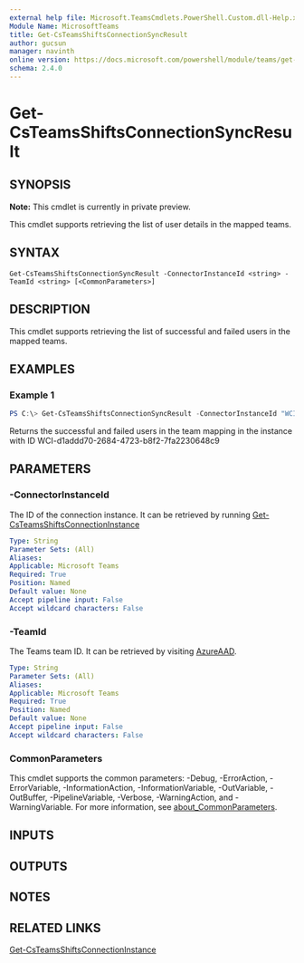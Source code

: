 ```yaml
---
external help file: Microsoft.TeamsCmdlets.PowerShell.Custom.dll-Help.xml
Module Name: MicrosoftTeams
title: Get-CsTeamsShiftsConnectionSyncResult
author: gucsun
manager: navinth
online version: https://docs.microsoft.com/powershell/module/teams/get-csteamsshiftsconnectionsyncresult
schema: 2.4.0
---
```


# Get-CsTeamsShiftsConnectionSyncResult

## SYNOPSIS

**Note:** This cmdlet is currently in private preview.

This cmdlet supports retrieving the list of user details in the mapped teams.

## SYNTAX

```
Get-CsTeamsShiftsConnectionSyncResult -ConnectorInstanceId <string> -TeamId <string> [<CommonParameters>]
```

## DESCRIPTION

This cmdlet supports retrieving the list of successful and failed users in the mapped teams.

## EXAMPLES

### Example 1
```powershell
PS C:\> Get-CsTeamsShiftsConnectionSyncResult -ConnectorInstanceId "WCI-d1addd70-2684-4723-b8f2-7fa2230648c9" -TeamId "70f49d29-7ee1-4259-8999-946953feb79e"
```

Returns the successful and failed users in the team mapping in the instance with ID WCI-d1addd70-2684-4723-b8f2-7fa2230648c9

## PARAMETERS

### -ConnectorInstanceId

The ID of the connection instance. It can be retrieved by running [Get-CsTeamsShiftsConnectionInstance](Get-CsTeamsShiftsConnectionInstance.md)

```yaml
Type: String
Parameter Sets: (All)
Aliases:
Applicable: Microsoft Teams
Required: True
Position: Named
Default value: None
Accept pipeline input: False
Accept wildcard characters: False
```

### -TeamId

The Teams team ID. It can be retrieved by visiting [AzureAAD](https://portal.azure.com/#blade/Microsoft_AAD_IAM/GroupsManagementMenuBlade/AllGroups).

```yaml
Type: String
Parameter Sets: (All)
Aliases:
Applicable: Microsoft Teams
Required: True
Position: Named
Default value: None
Accept pipeline input: False
Accept wildcard characters: False
```

### CommonParameters
This cmdlet supports the common parameters: -Debug, -ErrorAction, -ErrorVariable, -InformationAction, -InformationVariable, -OutVariable, -OutBuffer, -PipelineVariable, -Verbose, -WarningAction, and -WarningVariable. For more information, see [about_CommonParameters](https://go.microsoft.com/fwlink/?LinkID=113216).

## INPUTS

## OUTPUTS

## NOTES

## RELATED LINKS

[Get-CsTeamsShiftsConnectionInstance](Get-CsTeamsShiftsConnectionInstance.md)
